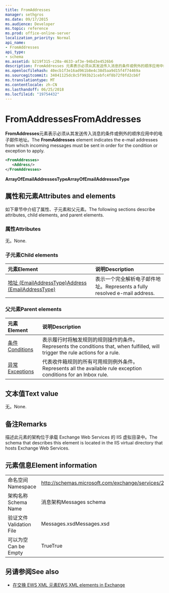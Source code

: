 ```yaml
---
title: FromAddresses
manager: sethgros
ms.date: 09/17/2015
ms.audience: Developer
ms.topic: reference
ms.prod: office-online-server
localization_priority: Normal
api_name:
- FromAddresses
api_type:
- schema
ms.assetid: b219f315-c20a-4633-af3e-94bd3e4526b6
description: FromAddresses 元素表示必须从其发送传入消息的条件或例外的顺序应用中的电子邮件地址。
ms.openlocfilehash: 40ecb1f3e16ad961b8e4c38d5aa9d15f4f74469a
ms.sourcegitcommit: 34041125dc8c5f993b21cebfc4f8b72f0fd2cb6f
ms.translationtype: MT
ms.contentlocale: zh-CN
ms.lasthandoff: 06/25/2018
ms.locfileid: "19754432"
---
```

# <a name="fromaddresses"></a><span data-ttu-id="783ae-103">FromAddresses</span><span class="sxs-lookup"><span data-stu-id="783ae-103">FromAddresses</span></span>

<span data-ttu-id="783ae-104">**FromAddresses**元素表示必须从其发送传入消息的条件或例外的顺序应用中的电子邮件地址。</span><span class="sxs-lookup"><span data-stu-id="783ae-104">The **FromAddresses** element indicates the e-mail addresses from which incoming messages must be sent in order for the condition or exception to apply.</span></span> 
  
```XML
<FromAddresses>
   <Address/>
</FromAddresses>
```

 <span data-ttu-id="783ae-105">**ArrayOfEmailAddressesType**</span><span class="sxs-lookup"><span data-stu-id="783ae-105">**ArrayOfEmailAddressesType**</span></span>
## <a name="attributes-and-elements"></a><span data-ttu-id="783ae-106">属性和元素</span><span class="sxs-lookup"><span data-stu-id="783ae-106">Attributes and elements</span></span>

<span data-ttu-id="783ae-107">如下章节中介绍了属性、子元素和父元素。</span><span class="sxs-lookup"><span data-stu-id="783ae-107">The following sections describe attributes, child elements, and parent elements.</span></span>
  
### <a name="attributes"></a><span data-ttu-id="783ae-108">属性</span><span class="sxs-lookup"><span data-stu-id="783ae-108">Attributes</span></span>

<span data-ttu-id="783ae-109">无。</span><span class="sxs-lookup"><span data-stu-id="783ae-109">None.</span></span>
  
### <a name="child-elements"></a><span data-ttu-id="783ae-110">子元素</span><span class="sxs-lookup"><span data-stu-id="783ae-110">Child elements</span></span>

|<span data-ttu-id="783ae-111">**元素**</span><span class="sxs-lookup"><span data-stu-id="783ae-111">**Element**</span></span>|<span data-ttu-id="783ae-112">**说明**</span><span class="sxs-lookup"><span data-stu-id="783ae-112">**Description**</span></span>|
|:-----|:-----|
|[<span data-ttu-id="783ae-113">地址 (EmailAddressType)</span><span class="sxs-lookup"><span data-stu-id="783ae-113">Address (EmailAddressType)</span></span>](address-emailaddresstype.md) <br/> |<span data-ttu-id="783ae-114">表示一个完全解析电子邮件地址。</span><span class="sxs-lookup"><span data-stu-id="783ae-114">Represents a fully resolved e-mail address.</span></span>  <br/> |
   
### <a name="parent-elements"></a><span data-ttu-id="783ae-115">父元素</span><span class="sxs-lookup"><span data-stu-id="783ae-115">Parent elements</span></span>

|<span data-ttu-id="783ae-116">**元素**</span><span class="sxs-lookup"><span data-stu-id="783ae-116">**Element**</span></span>|<span data-ttu-id="783ae-117">**说明**</span><span class="sxs-lookup"><span data-stu-id="783ae-117">**Description**</span></span>|
|:-----|:-----|
|[<span data-ttu-id="783ae-118">条件</span><span class="sxs-lookup"><span data-stu-id="783ae-118">Conditions</span></span>](conditions.md) <br/> |<span data-ttu-id="783ae-119">表示履行时将触发规则的规则操作的条件。</span><span class="sxs-lookup"><span data-stu-id="783ae-119">Represents the conditions that, when fulfilled, will trigger the rule actions for a rule.</span></span>  <br/> |
|[<span data-ttu-id="783ae-120">异常</span><span class="sxs-lookup"><span data-stu-id="783ae-120">Exceptions</span></span>](exceptions.md) <br/> |<span data-ttu-id="783ae-121">代表收件箱规则的所有可用规则例外条件。</span><span class="sxs-lookup"><span data-stu-id="783ae-121">Represents all the available rule exception conditions for an Inbox rule.</span></span>  <br/> |
   
## <a name="text-value"></a><span data-ttu-id="783ae-122">文本值</span><span class="sxs-lookup"><span data-stu-id="783ae-122">Text value</span></span>

<span data-ttu-id="783ae-123">无。</span><span class="sxs-lookup"><span data-stu-id="783ae-123">None.</span></span>
  
## <a name="remarks"></a><span data-ttu-id="783ae-124">备注</span><span class="sxs-lookup"><span data-stu-id="783ae-124">Remarks</span></span>

<span data-ttu-id="783ae-125">描述此元素的架构位于承载 Exchange Web Services 的 IIS 虚拟目录中。</span><span class="sxs-lookup"><span data-stu-id="783ae-125">The schema that describes this element is located in the IIS virtual directory that hosts Exchange Web Services.</span></span>
  
## <a name="element-information"></a><span data-ttu-id="783ae-126">元素信息</span><span class="sxs-lookup"><span data-stu-id="783ae-126">Element information</span></span>

|||
|:-----|:-----|
|<span data-ttu-id="783ae-127">命名空间</span><span class="sxs-lookup"><span data-stu-id="783ae-127">Namespace</span></span>  <br/> |http://schemas.microsoft.com/exchange/services/2006/messages  <br/> |
|<span data-ttu-id="783ae-128">架构名称</span><span class="sxs-lookup"><span data-stu-id="783ae-128">Schema Name</span></span>  <br/> |<span data-ttu-id="783ae-129">消息架构</span><span class="sxs-lookup"><span data-stu-id="783ae-129">Messages schema</span></span>  <br/> |
|<span data-ttu-id="783ae-130">验证文件</span><span class="sxs-lookup"><span data-stu-id="783ae-130">Validation File</span></span>  <br/> |<span data-ttu-id="783ae-131">Messages.xsd</span><span class="sxs-lookup"><span data-stu-id="783ae-131">Messages.xsd</span></span>  <br/> |
|<span data-ttu-id="783ae-132">可以为空</span><span class="sxs-lookup"><span data-stu-id="783ae-132">Can be Empty</span></span>  <br/> |<span data-ttu-id="783ae-133">True</span><span class="sxs-lookup"><span data-stu-id="783ae-133">True</span></span>  <br/> |
   
## <a name="see-also"></a><span data-ttu-id="783ae-134">另请参阅</span><span class="sxs-lookup"><span data-stu-id="783ae-134">See also</span></span>



- [<span data-ttu-id="783ae-135">在交换 EWS XML 元素</span><span class="sxs-lookup"><span data-stu-id="783ae-135">EWS XML elements in Exchange</span></span>](ews-xml-elements-in-exchange.md)

